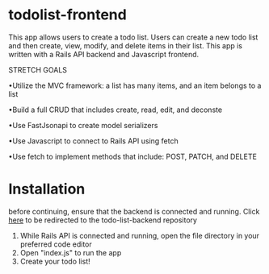 # todolist-frontend
This app allows users to create a todo list. Users can create a new todo list and then create, view, modify, and delete items in their list. This app is written with a Rails API backend and Javascript frontend.

STRETCH GOALS

•Utilize the MVC framework: a list has many items, and an item belongs to a list

•Build a full CRUD that includes create, read, edit, and deconste

•Use FastJsonapi to create model serializers

•Use Javascript to connect to Rails API using fetch

•Use fetch to implement methods that include: POST, PATCH, and DELETE

# Installation
before continuing, ensure that the backend is connected and running. Click [here](https://github.com/pjfooeve09/todo-list-backend/blob/main/README.md) to be redirected to the todo-list-backend repository

1. While Rails API is connected and running, open the file directory in your preferred code editor
2. Open "index.js" to run the app
3. Create your todo list!
